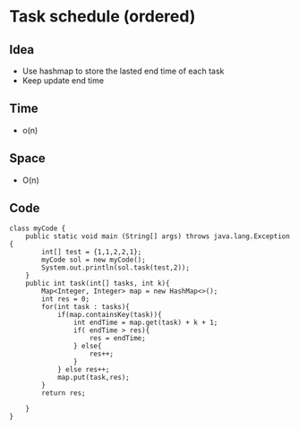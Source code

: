 # Task schedule (ordered)

## Idea
* Use hashmap to store the lasted end time of each task
* Keep update end time

## Time 
* o(n)

## Space
* O(n)


## Code 

```
class myCode {
    public static void main (String[] args) throws java.lang.Exception {
        int[] test = {1,1,2,2,1};
        myCode sol = new myCode();
        System.out.println(sol.task(test,2));
    }
    public int task(int[] tasks, int k){
        Map<Integer, Integer> map = new HashMap<>();
        int res = 0;
        for(int task : tasks){
            if(map.containsKey(task)){
                int endTime = map.get(task) + k + 1;
                if( endTime > res){
                    res = endTime;
                } else{
                    res++;
                }
            } else res++;
            map.put(task,res);
        }
        return res;
        
    }
}

```